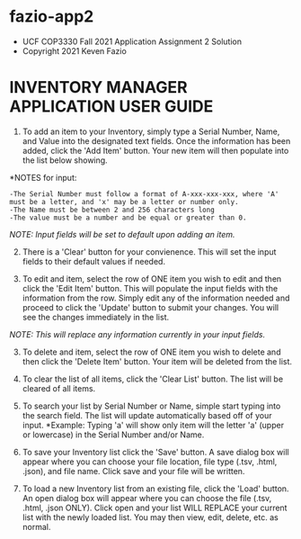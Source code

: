 # fazio-app2

*  UCF COP3330 Fall 2021 Application Assignment 2 Solution
*  Copyright 2021 Keven Fazio

 # INVENTORY MANAGER APPLICATION USER GUIDE
 
 1) To add an item to your Inventory, simply type a Serial Number, Name, and Value into the designated text fields. Once the information has been added, click the 'Add Item' button. Your new item will then populate into the list below showing.

 *NOTES for input:
    
    -The Serial Number must follow a format of A-xxx-xxx-xxx, where 'A' must be a letter, and 'x' may be a letter or number only.
    -The Name must be between 2 and 256 characters long
    -The value must be a number and be equal or greater than 0.
 
 *NOTE: Input fields will be set to default upon adding an item.*
 
 2) There is a 'Clear' button for your convienence. This will set the input fields to their default values if needed.
 
 2) To edit and item, select the row of ONE item you wish to edit and then click the 'Edit Item' button. This will populate the input fields with the information from the row. Simply edit any of the information needed and proceed to click the 'Update' button to submit your changes. You will see the changes immediately in the list.
 
 *NOTE: This will replace any information currently in your input fields.*
 
 3) To delete and item, select the row of ONE item you wish to delete and then click the 'Delete Item' button. Your item will be deleted from the list.
 
 4) To clear the list of all items, click the 'Clear List' button. The list will be cleared of all items.
 
 5) To search your list by Serial Number or Name, simple start typing into the search field. The list will update automatically based off of your input.
 *Example: Typing 'a' will show only item will the letter 'a' (upper or lowercase) in the Serial Number and/or Name.
 
 6) To save your Inventory list click the 'Save' button. A save dialog box will appear where you can choose your file location, file type (.tsv, .html, .json), and file name. Click save and your file will be written.
 
 7) To load a new Inventory list from an existing file, click the 'Load' button. An open dialog box will appear where you can choose the file (.tsv, .html, .json ONLY). Click open and your list WILL REPLACE your current list with the newly loaded list. You may then view, edit, delete, etc. as normal. 
